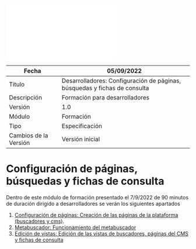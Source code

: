 ![](../Docs/media/HerculesMA/edit/main/Docs/configuracion-de-paginas.md)

| Fecha                 | 05/09/2022                                |
| --------------------- | ---------------------------------------- |
| Título                | Desarrolladores: Configuración de páginas, búsquedas y fichas de consulta|
| Descripción           | Formación para desarrolladores |
| Versión               | 1.0                                      |
| Módulo                | Formación                            |
| Tipo                  | Especificación                           |
| Cambios de la Versión | Versión inicial                          |

# Configuración de páginas, búsquedas y fichas de consulta

Dentro de este módulo  de formación presentado el 7/9/2022 de 90 minutos de duración dirigido a desarrolladores se verán los siguientes apartados

 1. [Configuración de páginas: Creación de las páginas de la plataforma (buscadores y cms)](https://github.com/HerculesCRUE/HerculesMA/blob/main/Docs/configuracion-de-paginas.md).
 2. [Metabuscador: Funcionamiento del metabuscador](https://github.com/HerculesCRUE/HerculesMA/blob/main/Docs/metabuscador.md)
 3. [Edición de vistas: Edición de las vistas de buscadores, páginas del CMS y fichas de consulta](https://github.com/HerculesCRUE/Commons-ED-MA/blob/main/Docs/edicion-de-vistas.md)
